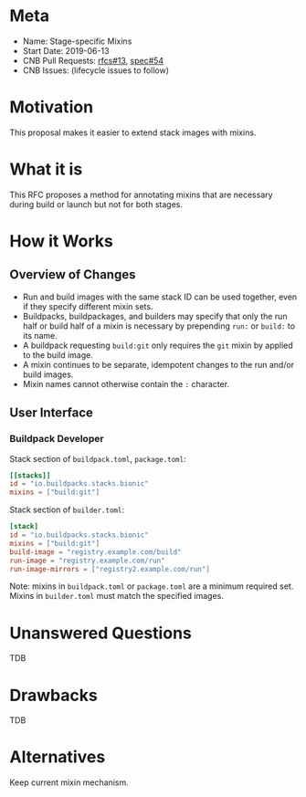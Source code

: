 # Meta
[meta]: #meta
- Name: Stage-specific Mixins
- Start Date: 2019-06-13
- CNB Pull Requests: [rfcs#13](https://github.com/buildpacks/rfcs/pull/13), [spec#54](https://github.com/buildpacks/spec/pull/54)
- CNB Issues: (lifecycle issues to follow)


# Motivation
[motivation]: #motivation

This proposal makes it easier to extend stack images with mixins.

# What it is
[what-it-is]: #what-it-is

This RFC proposes a method for annotating mixins that are necessary during build or launch but not for both stages.

# How it Works
[how-it-works]: #how-it-works

## Overview of Changes

- Run and build images with the same stack ID can be used together, even if they specify different mixin sets.
- Buildpacks, buildpackages, and builders may specify that only the run half or build half of a mixin is necessary by prepending `run:` or `build:` to its name.
- A buildpack requesting `build:git` only requires the `git` mixin by applied to the build image.
- A mixin continues to be separate, idempotent changes to the run and/or build images.
- Mixin names cannot otherwise contain the `:` character.

## User Interface

### Buildpack Developer

Stack section of `buildpack.toml`, `package.toml`:

```toml
[[stacks]]
id = "io.buildpacks.stacks.bionic"
mixins = ["build:git"]
```

Stack section of `builder.toml`:

```toml
[stack]
id = "io.buildpacks.stacks.bionic"
mixins = ["build:git"]
build-image = "registry.example.com/build"
run-image = "registry.example.com/run"
run-image-mirrors = ["registry2.example.com/run"]
```

Note: mixins in `buildpack.toml` or `package.toml` are a minimum required set.
Mixins in `builder.toml` must match the specified images.

# Unanswered Questions
[questions]: #questions

TDB

# Drawbacks
[drawbacks]: #drawbacks

TDB

# Alternatives
[alternatives]: #alternatives

Keep current mixin mechanism.
